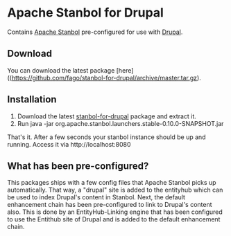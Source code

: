 # Apache Stanbol for Drupal

Contains [Apache Stanbol](http://stanbol.apache.org/) pre-configured for use with [Drupal](http://drupal.org).

## Download
You can download the latest package [here]((https://github.com/fago/stanbol-for-drupal/archive/master.tar.gz).

## Installation
1. Download the latest [stanbol-for-drupal](https://github.com/fago/stanbol-for-drupal/archive/master.tar.gz) package and extract it.
2. Run java -jar org.apache.stanbol.launchers.stable-0.10.0-SNAPSHOT.jar

That's it. After a few seconds your stanbol instance should be up and running. Access it via http://localhost:8080


## What has been pre-configured?
This packages ships with a few config files that Apache Stanbol picks up automatically. That way, a "drupal" site is added to the entityhub which can be used to index Drupal's content in Stanbol. Next, the default enhancement chain has been pre-configured to link to Drupal's content also. This is done by an EntityHub-Linking engine that has been configured to use the Entithub site of Drupal and is added to the default enhancement chain.
